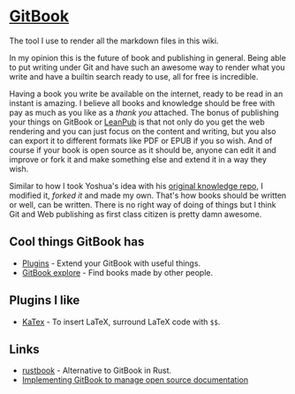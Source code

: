 # [GitBook](https://www.gitbook.com)

The tool I use to render all the markdown files in this wiki.

In my opinion this is the future of book and publishing in general. Being able to put writing under Git and have such an awesome way to render what you write and have a builtin search ready to use, all for free is incredible.

Having a book you write be available on the internet, ready to be read in an instant is amazing. I believe all books and knowledge should be free with pay as much as you like as a _thank you_ attached. The bonus of publishing your things on GitBook or [LeanPub](https://leanpub.com) is that not only do you get the web rendering and you can just focus on the content and writing, but you also can export it to different formats like PDF or EPUB if you so wish. And of course if your book is open source as it should be, anyone can edit it and improve or fork it and make something else and extend it in a way they wish.

Similar to how I took Yoshua's idea with his [original knowledge repo](https://github.com/yoshuawuyts/knowledge), I modified it, _forked it_ and made my own. That's how books should be written or well, can be written. There is no right way of doing of things but I think Git and Web publishing as first class citizen is pretty damn awesome.

## Cool things GitBook has

- [Plugins](https://toolchain.gitbook.com/) - Extend your GitBook with useful things.
- [GitBook explore](https://www.gitbook.com/explore) - Find books made by other people.

## Plugins I like

- [KaTex](https://plugins.gitbook.com/plugin/katex) - To insert LaTeX, surround LaTeX code with `$$`.

## Links

- [rustbook](https://github.com/steveklabnik/rustbook) - Alternative to GitBook in Rust.
- [Implementing GitBook to manage open source documentation](https://blog.strapi.io/gitbook-open-source-documentation/)

